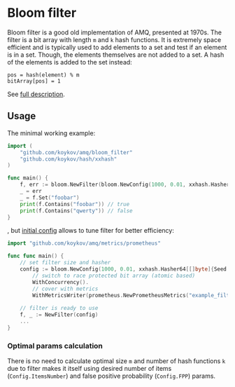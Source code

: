 # Bloom filter

Bloom filter is a good old implementation of AMQ, presented at 1970s. The filter is a bit array with length `m` and `k`
hash functions. It is extremely space efficient and is typically used to add elements to a set and test if an element is
in a set. Though, the elements themselves are not added to a set. A hash of the elements is added to the set instead:
```
pos = hash(element) % m
bitArray[pos] = 1
```

See [full description](https://en.wikipedia.org/wiki/Bloom_filter).

## Usage

The minimal working example:
```go
import (
    "github.com/koykov/amq/bloom_filter"
    "github.com/koykov/hash/xxhash"
)

func main() {
    f, err := bloom.NewFilter(bloom.NewConfig(1000, 0.01, xxhash.Hasher64[[]byte]{}))
    _ = err
    _ = f.Set("foobar")
    print(f.Contains("foobar")) // true
    print(f.Contains("qwerty")) // false
}
```
, but [initial config](config.go) allows to tune filter for better efficiency:
```go
import "github.com/koykov/amq/metrics/prometheus"

func func main() {
    // set filter size and hasher
    config := bloom.NewConfig(1000, 0.01, xxhash.Hasher64[[]byte]{Seed: 1234}).
        // switch to race protected bit array (atomic based)
        WithConcurrency().
        // cover with metrics
        WithMetricsWriter(prometheus.NewPrometheusMetrics("example_filter"))
    
    // filter is ready to use
    f, _ := NewFilter(config)
	...
}
```

### Optimal params calculation

There is no need to calculate optimal size `m` and number of hash functions `k` due to filter makes it itself using
desired number of items (`Config.ItemsNumber`) and false positive probability (`Config.FPP`) params.
